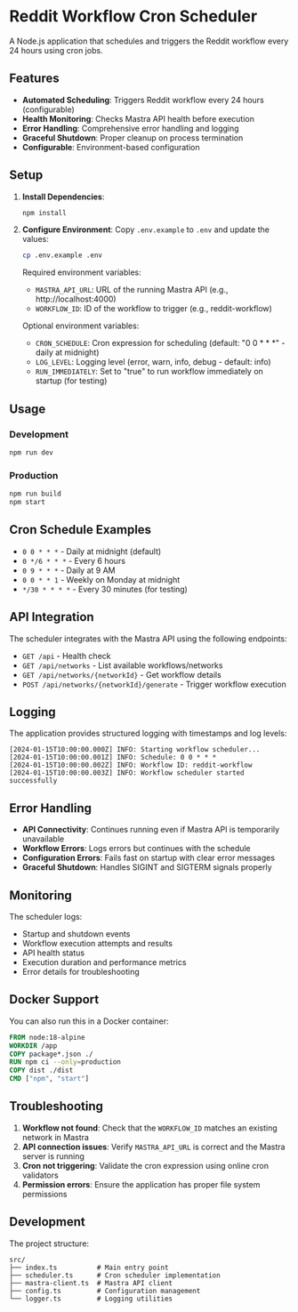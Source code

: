 # Reddit Workflow Cron Scheduler

A Node.js application that schedules and triggers the Reddit workflow every 24 hours using cron jobs.

## Features

- **Automated Scheduling**: Triggers Reddit workflow every 24 hours (configurable)
- **Health Monitoring**: Checks Mastra API health before execution
- **Error Handling**: Comprehensive error handling and logging
- **Graceful Shutdown**: Proper cleanup on process termination
- **Configurable**: Environment-based configuration

## Setup

1. **Install Dependencies**:
   ```bash
   npm install
   ```

2. **Configure Environment**:
   Copy `.env.example` to `.env` and update the values:
   ```bash
   cp .env.example .env
   ```

   Required environment variables:
   - `MASTRA_API_URL`: URL of the running Mastra API (e.g., http://localhost:4000)
   - `WORKFLOW_ID`: ID of the workflow to trigger (e.g., reddit-workflow)

   Optional environment variables:
   - `CRON_SCHEDULE`: Cron expression for scheduling (default: "0 0 * * *" - daily at midnight)
   - `LOG_LEVEL`: Logging level (error, warn, info, debug - default: info)
   - `RUN_IMMEDIATELY`: Set to "true" to run workflow immediately on startup (for testing)

## Usage

### Development
```bash
npm run dev
```

### Production
```bash
npm run build
npm start
```

## Cron Schedule Examples

- `0 0 * * *` - Daily at midnight (default)
- `0 */6 * * *` - Every 6 hours
- `0 9 * * *` - Daily at 9 AM
- `0 0 * * 1` - Weekly on Monday at midnight
- `*/30 * * * *` - Every 30 minutes (for testing)

## API Integration

The scheduler integrates with the Mastra API using the following endpoints:

- `GET /api` - Health check
- `GET /api/networks` - List available workflows/networks
- `GET /api/networks/{networkId}` - Get workflow details
- `POST /api/networks/{networkId}/generate` - Trigger workflow execution

## Logging

The application provides structured logging with timestamps and log levels:

```
[2024-01-15T10:00:00.000Z] INFO: Starting workflow scheduler...
[2024-01-15T10:00:00.001Z] INFO: Schedule: 0 0 * * *
[2024-01-15T10:00:00.002Z] INFO: Workflow ID: reddit-workflow
[2024-01-15T10:00:00.003Z] INFO: Workflow scheduler started successfully
```

## Error Handling

- **API Connectivity**: Continues running even if Mastra API is temporarily unavailable
- **Workflow Errors**: Logs errors but continues with the schedule
- **Configuration Errors**: Fails fast on startup with clear error messages
- **Graceful Shutdown**: Handles SIGINT and SIGTERM signals properly

## Monitoring

The scheduler logs:
- Startup and shutdown events
- Workflow execution attempts and results
- API health status
- Execution duration and performance metrics
- Error details for troubleshooting

## Docker Support

You can also run this in a Docker container:

```dockerfile
FROM node:18-alpine
WORKDIR /app
COPY package*.json ./
RUN npm ci --only=production
COPY dist ./dist
CMD ["npm", "start"]
```

## Troubleshooting

1. **Workflow not found**: Check that the `WORKFLOW_ID` matches an existing network in Mastra
2. **API connection issues**: Verify `MASTRA_API_URL` is correct and the Mastra server is running
3. **Cron not triggering**: Validate the cron expression using online cron validators
4. **Permission errors**: Ensure the application has proper file system permissions

## Development

The project structure:
```
src/
├── index.ts          # Main entry point
├── scheduler.ts      # Cron scheduler implementation
├── mastra-client.ts  # Mastra API client
├── config.ts         # Configuration management
└── logger.ts         # Logging utilities
```
